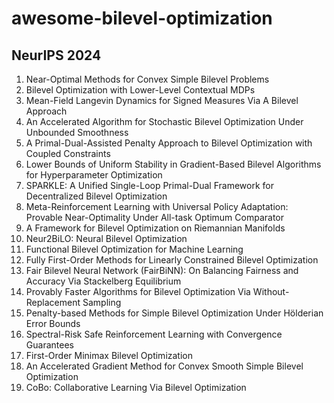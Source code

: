 # awesome-bilevel-optimization

## NeurIPS 2024

1. Near-Optimal Methods for Convex Simple Bilevel Problems
2. Bilevel Optimization with Lower-Level Contextual MDPs
3. Mean-Field Langevin Dynamics for Signed Measures Via A Bilevel Approach
4. An Accelerated Algorithm for Stochastic Bilevel Optimization Under Unbounded Smoothness
5. A Primal-Dual-Assisted Penalty Approach to Bilevel Optimization with Coupled Constraints
6. Lower Bounds of Uniform Stability in Gradient-Based Bilevel Algorithms for Hyperparameter Optimization
7. SPARKLE: A Unified Single-Loop Primal-Dual Framework for Decentralized Bilevel Optimization
8. Meta-Reinforcement Learning with Universal Policy Adaptation: Provable Near-Optimality Under All-task Optimum Comparator
9. A Framework for Bilevel Optimization on Riemannian Manifolds
10. Neur2BiLO: Neural Bilevel Optimization
11. Functional Bilevel Optimization for Machine Learning
12. Fully First-Order Methods for Linearly Constrained Bilevel Optimization
13. Fair Bilevel Neural Network (FairBiNN): On Balancing Fairness and Accuracy Via Stackelberg Equilibrium
14. Provably Faster Algorithms for Bilevel Optimization Via Without-Replacement Sampling
15. Penalty-based Methods for Simple Bilevel Optimization Under Hölderian Error Bounds
16. Spectral-Risk Safe Reinforcement Learning with Convergence Guarantees
17. First-Order Minimax Bilevel Optimization
18. An Accelerated Gradient Method for Convex Smooth Simple Bilevel Optimization
19. CoBo: Collaborative Learning Via Bilevel Optimization
